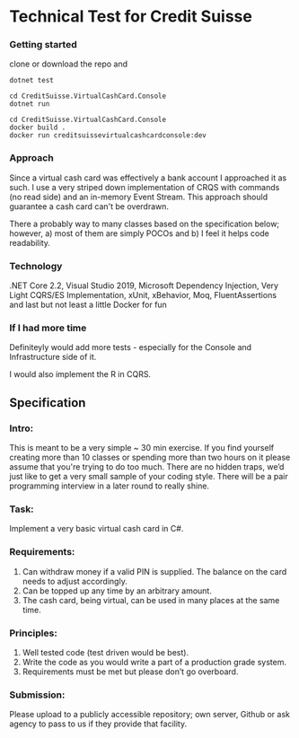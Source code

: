 # Technical Test for Credit Suisse

### Getting started

clone or download the repo and
```
dotnet test
```

```
cd CreditSuisse.VirtualCashCard.Console
dotnet run
```

```
cd CreditSuisse.VirtualCashCard.Console
docker build .
docker run creditsuissevirtualcashcardconsole:dev
```

### Approach

Since a virtual cash card was effectively a bank account I approached it as such.  I use a very striped down implementation of CRQS with commands (no read side) and an in-memory Event Stream.  This approach should guarantee a cash card can't be overdrawn.

There a probably way to many classes based on the specification below; however, a) most of them are simply POCOs and b) I feel it helps code readability.

### Technology

.NET Core 2.2, Visual Studio 2019, Microsoft Dependency Injection, Very Light CQRS/ES Implementation, xUnit, xBehavior, Moq, FluentAssertions and last but not least a little Docker for fun

### If I had more time

Definiteyly would add more tests - especially for the Console and Infrastructure side of it. 

I would also implement the R in CQRS.

## Specification
### Intro:
This is meant to be a very simple ~ 30 min exercise. If you find yourself creating more than 10 classes or spending more than two hours on it please assume that you're trying to do too much. There are no hidden traps, we’d just like to get a very small sample of your coding style. There will be a pair programming interview in a later round to really shine. 
### Task:
Implement a very basic virtual cash card in C#. 
### Requirements:
1.	Can withdraw money if a valid PIN is supplied. The balance on the card needs to adjust accordingly.
2.	Can be topped up any time by an arbitrary amount.
3.	The cash card, being virtual, can be used in many places at the same time.

### Principles:
1.	Well tested code (test driven would be best).
2.	Write the code as you would write a part of a production grade system.
3.	Requirements must be met but please don’t go overboard.

### Submission:
Please upload to a publicly accessible repository; own server, Github or ask agency to pass to us if they provide that facility. 

